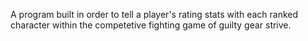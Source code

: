 A program built in order to tell a player's rating stats with each ranked character within the competetive fighting game of guilty gear strive.
